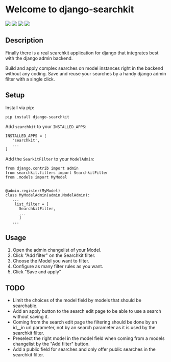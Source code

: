 # Welcome to django-searchkit

[<img src="https://github.com/thomst/django-searchkit/actions/workflows/ci.yml/badge.svg">](https://github.com/thomst/django-searchkit/)
[<img src="https://coveralls.io/repos/github/thomst/django-searchkit/badge.svg?branch=main">](https://coveralls.io/github/thomst/django-searchkit?branch=main)
[<img src="https://img.shields.io/badge/python-3.9%20%7C%203.10%20%7C%203.11-blue">](https://img.shields.io/badge/python-3.9%20%7C%203.10%20%7C%203.11-blue)
[<img src="https://img.shields.io/badge/django-4.0%20%7C%204.1%20%7C%204.2%20%7C%205.0%20%7C%205.1%20%7C%205.2-orange">](https://img.shields.io/badge/django-4.0%20%7C%204.1%20%7C%204.2%20%7C%205.0%20%7C%205.1%20%7C%205.2-orange)


## Description

Finally there is a real searchkit application for django that integrates best
with the django admin backend.

Build and apply complex searches on model instances right in the backend without
any coding. Save and reuse your searches by a handy django admin filter with a
single click.


## Setup

Install via pip:
```
pip install django-searchkit
```

Add `searchkit` to your `INSTALLED_APPS`:
```
INSTALLED_APPS = [
   'searchkit',
   ...
]
```

Add the `SearkitFilter` to your `ModelAdmin`:
```
from django.contrib import admin
from searchkit.filters import SearchkitFilter
from .models import MyModel


@admin.register(MyModel)
class MyModelAdmin(admin.ModelAdmin):
   ...
    list_filter = [
      SearchkitFilter,
      ...
      ]
   ...
```

## Usage

1. Open the admin changelist of your Model.
2. Click "Add filter" on the Searchkit filter.
3. Choose the Model you want to filter.
4. Configure as many filter rules as you want.
5. Click "Save and apply"


## TODO

- Limit the choices of the model field by models that should be searchable.
- Add an apply button to the search edit page to be able to use a search without
  saving it.
- Coming from the search edit page the filtering should be done by an id__in url
  parameter, not by an search parameter as it is used by the searchkit filter.
- Preselect the right model in the model field when coming from a models
  changelist by the "Add filter" button.
- Add a public field for searches and only offer public searches in the
  searchkit filter.